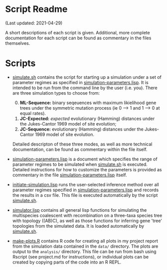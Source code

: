 # Script Readme
(Last updated: 2021-04-29)

A short descriptions of each script is given. Additional, more complete
documentation for each script can be found as commentary in the files
themselves.

# Scripts
* [simulate.sh](simulate.sh) contains the script for starting up a simulation
  under a set of parameter regimes as specified in
  [simulation-parameters.lisp](simulation-parameters.lisp). It is intended to be
  run from the command line by the user (i.e. you). There are three simulation
  types to choose from:
  
     0. **ML-Sequence:** binary seqeuences with maximum likielihood gene trees under
        the symmetric mutation process (ie 0 --> 1 and 1 --> 0 at equal rates).
	 1. **JC-Expected:** *expected* evolutionary (Hamming) distances
        under the Jukes-Cantor 1969 model of site evolution;
     2. **JC-Sequence:** evolutionary (Hamming) distances under the Jukes-Cantor
        1969 model of site evolution. 
		
  Detailed descripton of these three modes, as well as more technical
  documentation, can be found as commentary within the file itself.
  
* [simulation-parameters.lisp](simulation-parameters.lisp) is a document which
  specifies the range of parameter regimes to be simulated when
  [simulate.sh](simulate.sh) is executed. Detailed instructions for how to
  customize the parameters is provided as commentary in the file
  [simulation-parameters.lisp](simulation-parameters.lisp) itself.
  
* [initiate-simulation.lisp](initiate-simulation.lisp) runs the user-selected
  inference method over all parameter regimes specified in
  [simulation-parameters.lisp](simulation-parameters.lisp) and records the
  results in a csv file. This file is executed automatically by the script
  [simulate.sh](simulate.sh).

* [simulator.lisp](simulator.lisp) contains all general lisp functions for
  simulating the multispecies coalescent with recombination on a three-taxa
  species tree with topology ((AB)C), as well as those functions for inferring
  gene 'tree' topologies from the simulated data. It is loaded automatically by
  [simulate.sh](simulate.sh).

* [make-plots.R](make-plots.R) contains R code for creating all plots in my
  project report from the simulation data contained in the `data/` directory. The
  plots are output to the `analysis/` directory. This file can be run from bash
  using Rscript (see project.md for instructions), or individual plots can be
  created by copying parts of the code into an R REPL.
